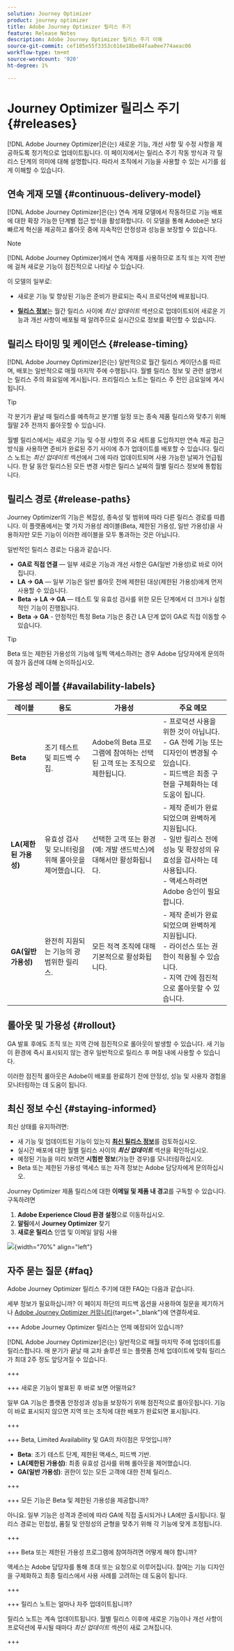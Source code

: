 ```yaml
---
solution: Journey Optimizer
product: journey optimizer
title: Adobe Journey Optimizer 릴리스 주기
feature: Release Notes
description: Adobe Journey Optimizer 릴리스 주기 이해
source-git-commit: cef105e55f3353c616e18be84faa0ee774aeac06
workflow-type: tm+mt
source-wordcount: '920'
ht-degree: 1%

---
```


# Journey Optimizer 릴리스 주기 {#releases}

[!DNL Adobe Journey Optimizer]은(는) 새로운 기능, 개선 사항 및 수정 사항을 제공하도록 정기적으로 업데이트됩니다. 이 페이지에서는 릴리스 주기 작동 방식과 각 릴리스 단계의 의미에 대해 설명합니다. 따라서 조직에서 기능을 사용할 수 있는 시기를 쉽게 이해할 수 있습니다.

## 연속 게재 모델 {#continuous-delivery-model}

[!DNL Adobe Journey Optimizer]은(는) 연속 게재 모델에서 작동하므로 기능 배포에 대한 확장 가능한 단계별 접근 방식을 활성화합니다. 이 모델을 통해 Adobe은 보다 빠르게 혁신을 제공하고 롤아웃 중에 지속적인 안정성과 성능을 보장할 수 있습니다.

>[!NOTE]
>
> [!DNL Adobe Journey Optimizer]에서 연속 게재를 사용하므로 조직 또는 지역 전반에 걸쳐 새로운 기능이 점진적으로 나타날 수 있습니다.

이 모델의 일부로:

* 새로운 기능 및 향상된 기능은 준비가 완료되는 즉시 프로덕션에 배포됩니다.

* [**릴리스 정보**](release-notes.md)&#x200B;는 월간 릴리스 사이에 _최신 업데이트_ 섹션으로 업데이트되어 새로운 기능과 개선 사항이 배포될 때 알려주므로 실시간으로 정보를 확인할 수 있습니다.

## 릴리스 타이밍 및 케이던스 {#release-timing}

[!DNL Adobe Journey Optimizer]은(는) 일반적으로 월간 릴리스 케이던스를 따르며, 배포는 일반적으로 매월 마지막 주에 수행됩니다. 월별 릴리스 정보 및 관련 설명서는 릴리스 주의 화요일에 게시됩니다. 프리릴리스 노트는 릴리스 주 전인 금요일에 게시됩니다.

>[!TIP]
>
> 각 분기가 끝날 때 릴리스를 예측하고 분기별 일정 또는 종속 제품 릴리스와 맞추기 위해 월말 2주 전까지 롤아웃할 수 있습니다.

월별 릴리스에서는 새로운 기능 및 수정 사항의 주요 세트를 도입하지만 연속 제공 접근 방식을 사용하면 준비가 완료된 주기 사이에 추가 업데이트를 배포할 수 있습니다. 릴리스 노트는 _최신 업데이트_ 섹션에서 그에 따라 업데이트되며 사용 가능한 날짜가 언급됩니다. 한 달 동안 릴리스된 모든 변경 사항은 릴리스 날짜의 월별 릴리스 정보에 통합됩니다.


## 릴리스 경로 {#release-paths}

Journey Optimizer의 기능은 복잡성, 종속성 및 범위에 따라 다른 릴리스 경로를 따릅니다. 이 플랫폼에서는 몇 가지 가용성 레이블(Beta, 제한된 가용성, 일반 가용성)을 사용하지만 모든 기능이 이러한 레이블을 모두 통과하는 것은 아닙니다.

일반적인 릴리스 경로는 다음과 같습니다.

* **GA로 직접 연결** — 일부 새로운 기능과 개선 사항은 GA(일반 가용성)로 바로 이어집니다.
* **LA → GA** — 일부 기능은 일반 롤아웃 전에 제한된 대상(제한된 가용성)에게 먼저 사용할 수 있습니다.
* **Beta → LA → GA** — 테스트 및 유효성 검사를 위한 모든 단계에서 더 크거나 실험적인 기능이 진행됩니다.
* **Beta → GA** - 안정적인 특정 Beta 기능은 중간 LA 단계 없이 GA로 직접 이동할 수 있습니다.

>[!TIP]
>
> Beta 또는 제한된 가용성의 기능에 일찍 액세스하려는 경우 Adobe 담당자에게 문의하여 참가 옵션에 대해 논의하십시오.


## 가용성 레이블 {#availability-labels}

| **레이블** | **용도** | **가용성** | **주요 메모** |
|------------|-------------|------------------|----------------|
| **Beta** | 조기 테스트 및 피드백 수집. | Adobe의 Beta 프로그램에 참여하는 선택된 고객 또는 조직으로 제한됩니다. | - 프로덕션 사용을 위한 것이 아닙니다.<br>- GA 전에 기능 또는 디자인이 변경될 수 있습니다.<br>- 피드백은 최종 구현을 구체화하는 데 도움이 됩니다. |
| **LA(제한된 가용성)** | 유효성 검사 및 모니터링을 위해 롤아웃을 제어했습니다. | 선택한 고객 또는 환경(예: 개발 샌드박스)에 대해서만 활성화됩니다. | - 제작 준비가 완료되었으며 완벽하게 지원됩니다.<br>- 일반 릴리스 전에 성능 및 확장성의 유효성을 검사하는 데 사용됩니다.<br>- 액세스하려면 Adobe 승인이 필요합니다. |
| **GA(일반 가용성)** | 완전히 지원되는 기능의 광범위한 릴리스. | 모든 적격 조직에 대해 기본적으로 활성화됩니다. | - 제작 준비가 완료되었으며 완벽하게 지원됩니다.<br> - 라이선스 또는 권한이 적용될 수 있습니다.<br> - 지역 간에 점진적으로 롤아웃할 수 있습니다. |


## 롤아웃 및 가용성 {#rollout}

GA 발표 후에도 조직 또는 지역 간에 점진적으로 롤아웃이 발생할 수 있습니다. 새 기능이 환경에 즉시 표시되지 않는 경우 일반적으로 릴리스 후 며칠 내에 사용할 수 있습니다.

이러한 점진적 롤아웃은 Adobe이 배포를 완료하기 전에 안정성, 성능 및 사용자 경험을 모니터링하는 데 도움이 됩니다.


## 최신 정보 수신 {#staying-informed}

최신 상태를 유지하려면:

* 새 기능 및 업데이트된 기능이 있는지 [**최신 릴리스 정보**](release-notes.md)&#x200B;를 검토하십시오.
* 실시간 배포에 대한 월별 릴리스 사이의 **_최신 업데이트_** 섹션을 확인하십시오.
* 예정된 기능을 미리 보려면 **시험판 정보**(가능한 경우)를 모니터링하십시오.
* Beta 또는 제한된 가용성 액세스 또는 자격 정보는 Adobe 담당자에게 문의하십시오.

Journey Optimizer 제품 릴리스에 대한 **이메일 및 제품 내 경고**&#x200B;를 구독할 수 있습니다. 구독하려면

1. **Adobe Experience Cloud 환경 설정**&#x200B;으로 이동하십시오.
1. **알림**&#x200B;에서 **Journey Optimizer** 찾기
1. **새로운 릴리스** 인앱 및 이메일 알림 사용

![](assets/do-not-localize/pulse-notif.png){width="70%" align="left"}

## 자주 묻는 질문 {#faq}

Adobe Journey Optimizer 릴리스 주기에 대한 FAQ는 다음과 같습니다.

세부 정보가 필요하십니까? 이 페이지 하단의 피드백 옵션을 사용하여 질문을 제기하거나 [Adobe Journey Optimizer 커뮤니티](https://experienceleaguecommunities.adobe.com/t5/adobe-journey-optimizer/ct-p/journey-optimizer?profile.language=en){target="_blank"}에 연결하세요.

+++ Adobe Journey Optimizer 릴리스는 언제 예정되어 있습니까?

[!DNL Adobe Journey Optimizer]은(는) 일반적으로 매월 마지막 주에 업데이트를 릴리스합니다. 매 분기가 끝날 때 교차 솔루션 또는 플랫폼 전체 업데이트에 맞춰 릴리스가 최대 2주 정도 앞당겨질 수 있습니다.

+++

+++ 새로운 기능이 발표된 후 바로 보면 어떨까요?

일부 GA 기능은 플랫폼 안정성과 성능을 보장하기 위해 점진적으로 롤아웃됩니다. 기능이 바로 표시되지 않으면 지역 또는 조직에 대한 배포가 완료되면 표시됩니다.

+++

+++ Beta, Limited Availability 및 GA의 차이점은 무엇입니까?

* **Beta**: 조기 테스트 단계, 제한된 액세스, 피드백 기반.
* **LA(제한된 가용성)**: 최종 유효성 검사를 위해 롤아웃을 제어했습니다.
* **GA(일반 가용성)**: 권한이 있는 모든 고객에 대한 전체 릴리스.

+++

+++ 모든 기능은 Beta 및 제한된 가용성을 제공합니까?

아니요. 일부 기능은 성격과 준비에 따라 GA에 직접 출시되거나 LA에만 출시됩니다. 릴리스 경로는 민첩성, 품질 및 안정성의 균형을 맞추기 위해 각 기능에 맞게 조정됩니다.

+++

+++ Beta 또는 제한된 가용성 프로그램에 참여하려면 어떻게 해야 합니까?

액세스는 Adobe 담당자를 통해 초대 또는 요청으로 이루어집니다. 참여는 기능 디자인을 구체화하고 최종 릴리스에서 사용 사례를 고려하는 데 도움이 됩니다.

+++

+++ 릴리스 노트는 얼마나 자주 업데이트됩니까?

릴리스 노트는 계속 업데이트됩니다. 월별 릴리스 이후에 새로운 기능이나 개선 사항이 프로덕션에 푸시될 때마다 _최신 업데이트_ 섹션이 새로 고쳐집니다.

+++
